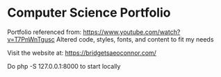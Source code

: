 # Computer Science Portfolio

Portfolio referenced from: https://www.youtube.com/watch?v=T7PnWnTgusc
Altered code, styles, fonts, and content to fit my needs

Visit the website at:
https://bridgetsaeoconnor.com/

Do
php -S 127.0.0.1:8000 to start locally
